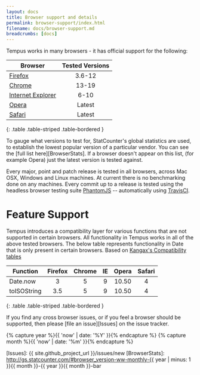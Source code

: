 ```yaml
---
layout: docs
title: Browser support and details
permalink: browser-support/index.html
filename: docs/browser-support.md
breadcrumbs: [docs]
---
```


Tempus works in many browsers - it has official support for the following:

|         Browser         | Tested Versions |
|-------------------------| :-------------: |
| [Firefox][Firefox]      |      3.6-12     |
| [Chrome][Chrome]        |      13-19      |
| [Internet Explorer][IE] |      6-10       |
| [Opera][Opera]          |      Latest     |
| [Safari][Safari]        |      Latest     |
{: .table .table-striped .table-bordered    }

To gauge what versions to test for, StatCounter's global statistics are used, 
to establish the lowest popular version of a particular vendor. You can see the 
[full list here][BrowserStats]. If a browser doesn't appear on this list, (for 
example Opera) just the latest version is tested against.

Every major, point and patch release is tested in all browsers, across Mac OSX, 
Windows and Linux machines. At current there is no benchmarking done on any 
machines. Every commit up to a release is tested using the headless browser 
testing suite [PhantomJS](http://www.phantomjs.org/) -- automatically using 
[TravisCI](http://travis-ci.org/).

# Feature Support

Tempus introduces a compatibility layer for various functions that are not 
supported in certain browsers. All functionality in Tempus works in all of the 
above tested browsers. The below table represents functionality in Date that is
only present in certain browsers. Based on 
[Kangax's Compatibility tables](http://kangax.github.com/es5-compat-table/)

|   Function  | Firefox | Chrome |  IE  | Opera | Safari |
|-------------| :-----: | :----: | :--: | :---: | :----: |
|  Date.now   |    3    |    5   |   9  | 10.50 |    4   |
| toISOString |   3.5   |    5   |   9  | 10.50 |    4   |
{: .table .table-striped .table-bordered                 }

If you find any cross browser issues, or if you feel a browser should be 
supported, then please [file an issue][Issues] on the issue tracker.


{% capture year %}{{ 'now' | date: '%Y' }}{% endcapture %}
{% capture month %}{{ 'now' | date: '%m' }}{% endcapture %}

[Firefox]: http://firefox.com
[Chrome]: http://chrome.google.com
[IE]: http://windows.microsoft.com/en-GB/internet-explorer/products/ie/home
[Opera]: http://opera.com
[Safari]: http://apple.com/safari
[Issues]: {{ site.github_project_url }}/issues/new
[BrowserStats]: http://gs.statcounter.com/#browser_version-ww-monthly-{{ year | minus: 1 }}{{ month }}-{{ year }}{{ month }}-bar